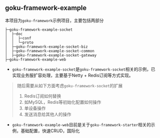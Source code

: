 ## goku-framework-example
本项目为`goku-framework`示例项目，主要包括两部分
```text
├─goku-framework-example-socket
│  ├─doc
│  │  ├─conf
│  │  └─proto
│  ├─goku-framework-example-socket-biz
│  ├─goku-framework-example-socket-common
│  ├─goku-framework-example-socket-gateway
├─goku-framework-example-web
```

- `goku-framework-example-socket`是`goku-framework-socket`相关的示例，已实现业务服扩容处理，主要基于Netty + Redis订阅等方式实现。
> 随后需要从如下方面考虑`goku-framework-socket`的扩展
> 1. Redis订阅如何替换
> 2. 如MySQL，Redis等初始化配置如何操作
> 3. 单设备操作
> 4. 发送消息给其他人的操作

- `goku-framework-example-web`目前是关于`goku-framework-starter`相关的示例，基础配置，快速CRUD，国际化